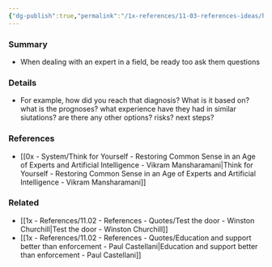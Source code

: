 ```yaml
---
{"dg-publish":true,"permalink":"/1x-references/11-03-references-ideas/how-did-the-expert-reach-his-conclusion/","title":"How did the expert reach his conclusion","dgShowBacklinks":false}
---
```



### Summary
- When dealing with an expert in a field, be ready too ask them questions

### Details
- For example, how did you reach that diagnosis? What is it based on? what is the prognoses? what experience have they had in similar siutations? are there any other options? risks? next steps?

### References
- [[0x - System/Think for Yourself - Restoring Common Sense in an Age of Experts and Artificial Intelligence - Vikram Mansharamani\|Think for Yourself - Restoring Common Sense in an Age of Experts and Artificial Intelligence - Vikram Mansharamani]]

### Related
- [[1x - References/11.02 - References - Quotes/Test the door - Winston Churchill\|Test the door - Winston Churchill]]
- [[1x - References/11.02 - References - Quotes/Education and support better than enforcement - Paul Castellani\|Education and support better than enforcement - Paul Castellani]]
